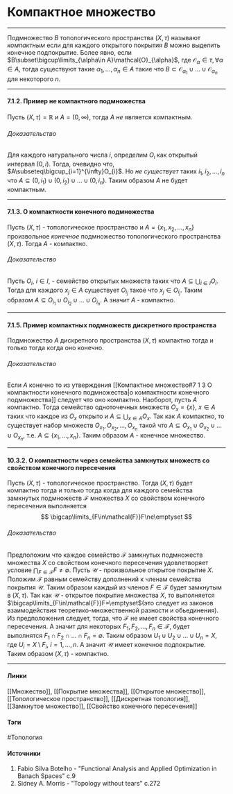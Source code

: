 # Компактное множество
***
Подмножество $B$ топологического пространства $(X,\tau)$ называют *компактным* если для каждого открытого покрытия $B$ можно выделить конечное подпокрытие. Более явно, если $B\subset\bigcup\limits_{\alpha\in A}\mathcal{O}_{\alpha}$, где $\mathcal{O}_{\alpha}\in\tau,\forall\alpha\in A$, тогда существуют такие $\alpha_{1},\dots,\alpha_{n}\in A$ такие что $B\subset\mathcal{O}_{\alpha_{1}}\cup\dots\cup\mathcal{O}_{\alpha_{n}}$ для некоторого $n$.
***
#### 7.1.2. Пример не компактного подмножества
Пусть $(X,\tau)=\mathbb{R}$ и $A=(0,\infty)$, тогда $A$ *не* является компактным.
###### Доказательство
Для каждого натурального числа $i$, определим $O_{i}$ как открытый интервал $(0,i)$. Тогда, очевидно что, $A\subseteq\bigcup_{i=1}^{\infty}O_{i}$.
Но *не существует* таких $i_{1},i_{2},\dots,i_{n}$ что $A\subseteq(0,i_{1})\cup(0,i_{2})\cup\dots\cup(0,i_{n})$. Таким образом $A$ не будет компактным.
***
#### 7.1.3. О компактности конечного подмножества
Пусть $(X,\tau)$ - топологическое пространство и $A=\{x_{1},x_{2},\dots,x_{n}\}$ произвольное *конечное* подмножество топологического пространства $(X,\tau)$. Тогда $A$ - компактно.
###### Доказательство
Пусть $O_{i}$, $i\in I$, - семейство открытых множеств таких что $A\subseteq\bigcup_{i\in I}O_{i}$. Тогда для каждого $x_{j}\in A$ существует $O_{i_{j}}$ такое что $x_{j}\in O_{i_{j}}$. Таким образом $A\subseteq O_{i_{1}}\cup O_{i_{2}}\cup\dots\cup O_{i_{n}}$. А значит $A$ - компактно.
***
#### 7.1.5. Пример компактных подмножеств дискретного пространства
Подмножество $A$ дискретного пространства $(X,\tau)$ компактно тогда и только тогда когда оно конечно.
###### Доказательство
Если $A$ конечно то из утверждения [[Компактное множество#7 1 3 О компактности конечного подмножества|о компактности конечного подмножества]] следует что оно компактно.
Наоборот, пусть $A$ компактно. Тогда семейство одноточечных множеств $O_{x}=\{x\}$, $x\in A$ таких что каждое из $O_{x}$ открыто и $A\subseteq\bigcup_{x\in A}O_{x}$. Так как $A$ компактно, то существует набор множеств $O_{x_{1}},O_{x_{2}},\dots,O_{x_{n}}$ такой что $A\subseteq O_{x_{1}}\cup O_{x_{2}}\cup\dots\cup O_{x_{n}}$, т.е. $A\subseteq\{x_{1},\dots,x_{n}\}$. Таким образом $A$ - конечное множество.
***
#### 10.3.2. О компактности через семейства замкнутых множеств со свойством конечного пересечения
Пусть $(X,\tau)$ - топологическое пространство. Тогда $(X,\tau)$ будет компактно тогда и только тогда когда для каждого семейства замкнутых подмножеств $\mathcal{F}$ множества $X$ со свойством конечного пересечения выполняется
$$
\bigcap\limits_{F\in\mathcal{F}}F\ne\emptyset
$$
###### Доказательство
Предположим что каждое семейство $\mathcal{F}$ замкнутых подмножеств множества $X$ со свойством конечного пересечения удовлетворяет условие $\bigcap_{F\in\mathcal{F}}F\ne\emptyset$. Пусть $\mathcal{U}$ - произвольное открытое покрытие $X$. Положим $\mathcal{F}$ равным семейству дополнений к членам семейства покрытия $\mathcal{U}$. Таким образом каждый из членов $F\in\mathcal{F}$ будет замкнутым в $(X,\tau)$. Так как $\mathcal{U}$ - открытое покрытие множества $X$, то выполняется $\bigcap\limits_{F\in\mathcal{F}}F=\emptyset$(это следует из законов взаимодействия теоретико-множественной разности и обьединения). Из предположения следует, тогда, что $\mathcal{F}$ не имеет свойства конечного пересечения. А значит для некоторых $F_{1},F_{2},\dots,F_{n}\in\mathcal{F}$, будет выполнятся $F_{1}\cap F_{2}\cap\dots\cap F_{n}=\emptyset$. Таким образом $U_{1}\cup U_{2}\cup\dots\cup U_{n}=X$, где $U_{i}=X\setminus F_{i}$, $i=1,\dots,n$. А значит $\mathcal{U}$ имеет конечное подпокрытие. Таким образом $(X,\tau)$ - компактно.
***
#### Линки
[[Множество]],
[[Покрытие множества]],
[[Открытое множество]],
[[Топологическое пространство]],
[[Дискретная топология]],
[[Замкнутое множество]],
[[Свойство конечного пересечения]]
#### Тэги
 #Топология 
#### Источники
 1. Fabio Silva Botelho - "Functional Analysis and Applied Optimization in Banach Spaces" c.9 
 2. Sidney A. Morris - "Topology without tears" c.272